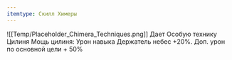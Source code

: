 ```yaml
---
itemtype: Скилл Химеры
---
```

![[Temp/Placeholder_Chimera_Techniques.png]]
Дает Особую технику Цилиня Мощь цилиня: Урон навыка Держатель небес +20%. Доп. урон по основной цели + 50%
